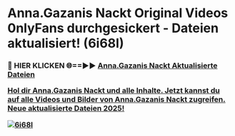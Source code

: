 # Anna.Gazanis Nackt Original Videos 0nlyFans durchgesickert - Dateien aktualisiert! (6i68l)

<h3>🔴 HIER KLICKEN 🌐==►► <a href="https://tinyurl.com/h6vf6nb8" rel="nofollow">Anna.Gazanis Nackt Aktualisierte Dateien

Hol dir Anna.Gazanis Nackt und alle Inhalte. Jetzt kannst du auf alle Videos und Bilder von Anna.Gazanis Nackt zugreifen. Neue aktualisierte Dateien 2025!

[![6i68l](https://i.imgur.com/sD4kR3V.gif)](https://tinyurl.com/h6vf6nb8)
